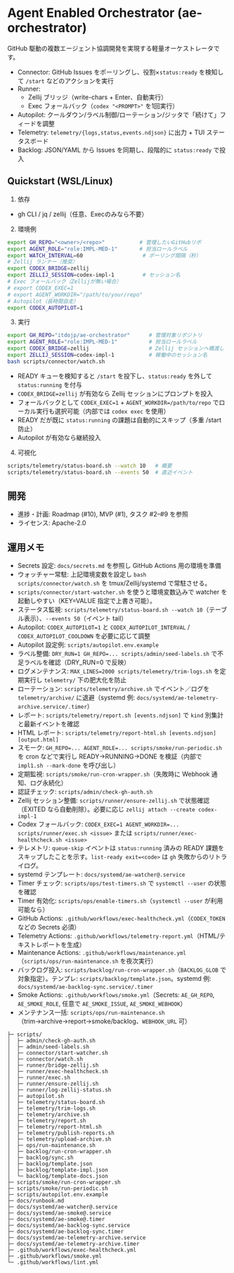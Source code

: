 # Agent Enabled Orchestrator (ae-orchestrator)

GitHub 駆動の複数エージェント協調開発を実現する軽量オーケストレータです。

- Connector: GitHub Issues をポーリングし、役割×`status:ready` を検知して `/start` などのアクションを実行
- Runner:
  - Zellij ブリッジ（write-chars + Enter、自動実行）
  - Exec フォールバック（`codex "<PROMPT>"` を1回実行）
- Autopilot: クールダウン/ラベル制御/ローテーション/ジッタで「続けて」フィードを調整
- Telemetry: `telemetry/{logs,status,events.ndjson}` に出力 + TUI ステータスボード
- Backlog: JSON/YAML から Issues を同期し、段階的に `status:ready` で投入

## Quickstart (WSL/Linux)

1) 依存
- gh CLI / jq / zellij（任意、Execのみなら不要）

2) 環境例
```bash
export GH_REPO="<owner>/<repo>"           # 管理したいGitHubリポ
export AGENT_ROLE="role:IMPL-MED-1"       # 担当ロールラベル
export WATCH_INTERVAL=60                   # ポーリング間隔（秒）
# Zellij ランナー（推奨）
export CODEX_BRIDGE=zellij
export ZELLIJ_SESSION=codex-impl-1         # セッション名
# Exec フォールバック（Zellijが無い場合）
# export CODEX_EXEC=1
# export AGENT_WORKDIR="/path/to/your/repo"
# Autopilot（長時間自走）
export CODEX_AUTOPILOT=1
```

3) 実行
```bash
export GH_REPO="itdojp/ae-orchestrator"      # 管理対象リポジトリ
export AGENT_ROLE="role:IMPL-MED-1"          # 担当ロールラベル
export CODEX_BRIDGE=zellij                   # Zellij セッションへ橋渡し
export ZELLIJ_SESSION=codex-impl-1           # 稼働中のセッション名
bash scripts/connector/watch.sh
```
- READY キューを検知すると `/start` を投下し、`status:ready` を外して `status:running` を付与
- `CODEX_BRIDGE=zellij` が有効なら Zellij セッションにプロンプトを投入
- フォールバックとして `CODEX_EXEC=1` + `AGENT_WORKDIR=/path/to/repo` でローカル実行も選択可能（内部では `codex exec` を使用）
- READY だが既に `status:running` の課題は自動的にスキップ（多重 /start 防止）
- Autopilot が有効なら継続投入

4) 可視化
```bash
scripts/telemetry/status-board.sh --watch 10   # 概要
scripts/telemetry/status-board.sh --events 50  # 直近イベント
```

## 開発
- 進捗・計画: Roadmap (#10), MVP (#1), タスク #2–#9 を参照
- ライセンス: Apache-2.0

## 運用メモ
- Secrets 設定: `docs/secrets.md` を参照し GitHub Actions 用の環境を準備
- ウォッチャー常駐: 上記環境変数を設定し `bash scripts/connector/watch.sh` を tmux/Zellij/systemd で常駐させる。
- `scripts/connector/start-watcher.sh` を使うと環境変数込みで watcher を起動しやすい（KEY=VALUE 指定で上書き可能）。
- ステータス監視: `scripts/telemetry/status-board.sh --watch 10`（テーブル表示）、`--events 50`（イベント tail）
- Autopilot: `CODEX_AUTOPILOT=1` と `CODEX_AUTOPILOT_INTERVAL` / `CODEX_AUTOPILOT_COOLDOWN` を必要に応じて調整
- Autopilot 設定例: `scripts/autopilot.env.example`
- ラベル整備: `DRY_RUN=1 GH_REPO=... scripts/admin/seed-labels.sh` で不足ラベルを確認（DRY_RUN=0 で反映）
- ログメンテナンス: `MAX_LINES=2000 scripts/telemetry/trim-logs.sh` を定期実行し `telemetry/` 下の肥大化を防止
- ローテーション: `scripts/telemetry/archive.sh` でイベント／ログを `telemetry/archive/` に退避（systemd 例: `docs/systemd/ae-telemetry-archive.service/.timer`）
- レポート: `scripts/telemetry/report.sh [events.ndjson]` で `kind` 別集計と最新イベントを確認
- HTML レポート: `scripts/telemetry/report-html.sh [events.ndjson] [output.html]`
- スモーク: `GH_REPO=... AGENT_ROLE=... scripts/smoke/run-periodic.sh` を cron などで実行し READY→RUNNING→DONE を検証（内部で `impl1.sh --mark-done` を呼び出し）
- 定期監視: `scripts/smoke/run-cron-wrapper.sh`（失敗時に Webhook 通知、ログ永続化）
- 認証チェック: `scripts/admin/check-gh-auth.sh`
- Zellij セッション整備: `scripts/runner/ensure-zellij.sh` で状態確認（EXITED なら自動削除）。必要に応じ `zellij attach --create codex-impl-1`
- Codex フォールバック: `CODEX_EXEC=1 AGENT_WORKDIR=... scripts/runner/exec.sh <issue>` または `scripts/runner/exec-healthcheck.sh <issue>`
- テレメトリ: `queue-skip` イベントは `status:running` 済みの READY 課題をスキップしたことを示す。`list-ready exit=<code>` は `gh` 失敗からのリトライログ。
- systemd テンプレート: `docs/systemd/ae-watcher@.service`
- Timer チェック: `scripts/ops/test-timers.sh` で `systemctl --user` の状態を確認
- Timer 有効化: `scripts/ops/enable-timers.sh`（`systemctl --user` が利用可能なら）
- GitHub Actions: `.github/workflows/exec-healthcheck.yml`（`CODEX_TOKEN` などの Secrets 必須）
- Telemetry Actions: `.github/workflows/telemetry-report.yml`（HTML/テキストレポートを生成）
- Maintenance Actions: `.github/workflows/maintenance.yml`（`scripts/ops/run-maintenance.sh` を夜次実行）
- バックログ投入: `scripts/backlog/run-cron-wrapper.sh`（`BACKLOG_GLOB` で対象指定）。テンプレ: `scripts/backlog/template.json`。systemd 例: `docs/systemd/ae-backlog-sync.service/.timer`
- Smoke Actions: `.github/workflows/smoke.yml`（Secrets: `AE_GH_REPO`, `AE_SMOKE_ROLE`, 任意で `AE_SMOKE_ISSUE`, `AE_SMOKE_WEBHOOK`）
- メンテナンス一括: `scripts/ops/run-maintenance.sh`（trim→archive→report→smoke/backlog、`WEBHOOK_URL` 可）

```
├─ scripts/
│  ├─ admin/check-gh-auth.sh
│  ├─ admin/seed-labels.sh
│  ├─ connector/start-watcher.sh
│  ├─ connector/watch.sh
│  ├─ runner/bridge-zellij.sh
│  ├─ runner/exec-healthcheck.sh
│  ├─ runner/exec.sh
│  ├─ runner/ensure-zellij.sh
│  ├─ runner/log-zellij-status.sh
│  ├─ autopilot.sh
│  ├─ telemetry/status-board.sh
│  ├─ telemetry/trim-logs.sh
│  ├─ telemetry/archive.sh
│  ├─ telemetry/report.sh
│  ├─ telemetry/report-html.sh
│  ├─ telemetry/publish-reports.sh
│  ├─ telemetry/upload-archive.sh
│  ├─ ops/run-maintenance.sh
│  ├─ backlog/run-cron-wrapper.sh
│  ├─ backlog/sync.sh
│  ├─ backlog/template.json
│  ├─ backlog/template-impl.json
│  └─ backlog/template-docs.json
├─ scripts/smoke/run-cron-wrapper.sh
├─ scripts/smoke/run-periodic.sh
├─ scripts/autopilot.env.example
├─ docs/runbook.md
├─ docs/systemd/ae-watcher@.service
├─ docs/systemd/ae-smoke@.service
├─ docs/systemd/ae-smoke@.timer
├─ docs/systemd/ae-backlog-sync.service
├─ docs/systemd/ae-backlog-sync.timer
├─ docs/systemd/ae-telemetry-archive.service
├─ docs/systemd/ae-telemetry-archive.timer
├─ .github/workflows/exec-healthcheck.yml
├─ .github/workflows/smoke.yml
└─ .github/workflows/lint.yml
```
